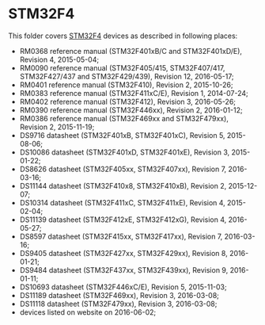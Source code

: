 STM32F4
=======

This folder covers [STM32F4](http://www.st.com/stm32f4) devices as described in following places:
- RM0368 reference manual (STM32F401xB/C and STM32F401xD/E), Revision 4, 2015-05-04;
- RM0090 reference manual (STM32F405/415, STM32F407/417, STM32F427/437 and STM32F429/439), Revision 12, 2016-05-17;
- RM0401 reference manual (STM32F410), Revision 2, 2015-10-26;
- RM0383 reference manual (STM32F411xC/E), Revision 1, 2014-07-24;
- RM0402 reference manual (STM32F412), Revision 3, 2016-05-26;
- RM0390 reference manual (STM32F446xx), Revision 2, 2016-01-12;
- RM0386 reference manual (STM32F469xx and STM32F479xx), Revision 2, 2015-11-19;
- DS9716 datasheet (STM32F401xB, STM32F401xC), Revision 5, 2015-08-06;
- DS10086 datasheet (STM32F401xD, STM32F401xE), Revision 3, 2015-01-22;
- DS8626 datasheet (STM32F405xx, STM32F407xx), Revision 7, 2016-03-16;
- DS11144 datasheet (STM32F410x8, STM32F410xB), Revision 2, 2015-12-07;
- DS10314 datasheet (STM32F411xC, STM32F411xE), Revision 4, 2015-02-04;
- DS11139 datasheet (STM32F412xE, STM32F412xG), Revision 4, 2016-05-27;
- DS8597 datasheet (STM32F415xx, STM32F417xx), Revision 7, 2016-03-16;
- DS9405 datasheet (STM32F427xx, STM32F429xx), Revision 8, 2016-01-21;
- DS9484 datasheet (STM32F437xx, STM32F439xx), Revision 9, 2016-01-11;
- DS10693 datasheet (STM32F446xC/E), Revision 5, 2015-11-03;
- DS11189 datasheet (STM32F469xx), Revision 3, 2016-03-08;
- DS11118 datasheet (STM32F479xx), Revision 3, 2016-03-08;
- devices listed on website on 2016-06-02;
